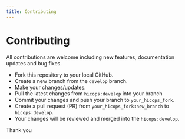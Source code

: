 ```yaml
---
title: Contributing
---
```


# Contributing
All contributions are welcome including new features, documentation updates and bug fixes.

* Fork this repository to your local GitHub.
* Create a new branch from the `develop` branch.
* Make your changes/updates.
* Pull the latest changes from `hicops:develop` into your branch
* Commit your changes and push your branch to `your_hicops_fork`.
* Create a pull request (PR) from `your_hicops_fork:new_branch` to `hicops:develop`.
* Your changes will be reviewed and merged into the `hicops:develop`.

Thank you